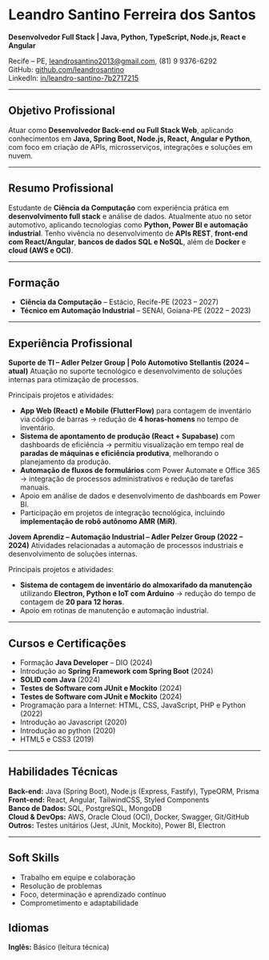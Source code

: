 # Leandro Santino Ferreira dos Santos

**Desenvolvedor Full Stack | Java, Python, TypeScript, Node.js, React e Angular**

Recife – PE, [leandrosantino2013@gmail.com](mailto:leandrosantino2013@gmail.com), (81) 9 9376-6292 <br>
GitHub: [github.com/leandrosantino](https://github.com/leandrosantino) <br>
LinkedIn: [in/leandro-santino-7b2717215](https://www.linkedin.com/in/leandro-santino-7b2717215)

---

## Objetivo Profissional

Atuar como **Desenvolvedor Back-end ou Full Stack Web**, aplicando conhecimentos em **Java, Spring Boot, Node.js, React, Angular e Python**, com foco em criação de APIs, microsserviços, integrações e soluções em nuvem.

---

## Resumo Profissional

Estudante de **Ciência da Computação** com experiência prática em **desenvolvimento full stack** e análise de dados.
Atualmente atuo no setor automotivo, aplicando tecnologias como **Python, Power BI e automação industrial**.
Tenho vivência no desenvolvimento de **APIs REST**, **front-end com React/Angular**, **bancos de dados SQL e NoSQL**, além de **Docker** e **cloud (AWS e OCI)**.

---

## Formação

* **Ciência da Computação** – Estácio, Recife-PE (2023 – 2027)
* **Técnico em Automação Industrial** – SENAI, Goiana-PE (2022 – 2023)

---

## Experiência Profissional

**Suporte de TI – Adler Pelzer Group | Polo Automotivo Stellantis (2024 – atual)**
Atuação no suporte tecnológico e desenvolvimento de soluções internas para otimização de processos.  <br>

Principais projetos e atividades:
* **App Web (React) e Mobile (FlutterFlow)** para contagem de inventário via código de barras → redução de **4 horas-homens** no tempo de inventário.
* **Sistema de apontamento de produção (React + Supabase)** com dashboards de eficiência → permitiu visualização em tempo real de **paradas de máquinas e eficiência produtiva**, melhorando o planejamento da produção.
* **Automação de fluxos de formulários** com Power Automate e Office 365 → integração de processos administrativos e redução de tarefas manuais.
* Apoio em análise de dados e desenvolvimento de dashboards em Power BI.
* Participação em projetos de integração tecnológica, incluindo **implementação de robô autônomo AMR (MiR)**.

**Jovem Aprendiz – Automação Industrial – Adler Pelzer Group (2022 – 2024)**
Atividades relacionadas a automação de processos industriais e desenvolvimento de soluções internas. <br>

Principais projetos e atividades:
* **Sistema de contagem de inventário do almoxarifado da manutenção** utilizando **Electron, Python e IoT com Arduino** → redução do tempo de contagem de **20 para 12 horas**.
* Apoio em rotinas de manutenção e automação industrial.

---

## Cursos e Certificações

* Formação **Java Developer** – DIO (2024)
* Introdução ao **Spring Framework com Spring Boot** (2024)
* **SOLID com Java** (2024)
* **Testes de Software com JUnit e Mockito** (2024)
* **Testes de Software com JUnit e Mockito** (2024)
* Programação para a Internet: HTML, CSS, JavaScript, PHP e Python (2022)
* Introdução ao Javascript (2020)
* Introdução ao python (2020)
* HTML5 e CSS3 (2019)

---

## Habilidades Técnicas

**Back-end:** Java (Spring Boot), Node.js (Express, Fastify), TypeORM, Prisma <br>
**Front-end:** React, Angular, TailwindCSS, Styled Components <br>
**Banco de Dados:** SQL, PostgreSQL, MongoDB <br>
**Cloud & DevOps:** AWS, Oracle Cloud (OCI), Docker, Swagger, Git/GitHub <br>
**Outros:** Testes unitários (Jest, JUnit, Mockito), Power BI, Electron <br>

---

## Soft Skills

* Trabalho em equipe e colaboração
* Resolução de problemas
* Foco, determinação e aprendizado contínuo
* Comprometimento e adaptabilidade

## Idiomas

**Inglês:** Básico (leitura técnica)
